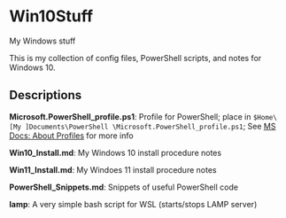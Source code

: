 # Win10Stuff

My Windows stuff

This is my collection of config files, PowerShell scripts, and notes for Windows 10.

## Descriptions

**Microsoft.PowerShell_profile.ps1**: Profile for PowerShell; place in `$Home\[My ]Documents\PowerShell
\Microsoft.PowerShell_profile.ps1`; See [MS Docs: About Profiles](https://docs.microsoft.com/en-us/powershell/module/microsoft.powershell.core/about/about_profiles?view=powershell-6) for more info

**Win10_Install.md**: My Windows 10 install procedure notes

**Win11_Install.md**: My Windoes 11 install procedure notes

**PowerShell_Snippets.md**: Snippets of useful PowerShell code

**lamp**: A very simple bash script for WSL (starts/stops LAMP server)
